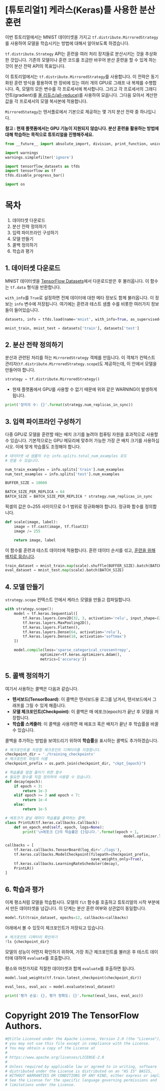 
# [튜토리얼1] 케라스(Keras)를 사용한 분산 훈련

이번 튜토리얼에서는 MNIST 데이터셋을 가지고 `tf.distribute.MirroredStrategy`를 사용하여 모델을 학습시키는 방법에 대해서 알아보도록 하겠습니다.

`tf.distribute.Strategy` API는 훈련을 여러 처리 장치들로 분산시키는 것을 추상화한 것입니다. 기존의 모델이나 훈련 코드를 조금만 바꾸어 분산 훈련을 할 수 있게 하는 것이 분산 전략 API의 목표입니다.

이 튜토리얼에서는 `tf.distribute.MirroredStrategy`를 사용합니다. 이 전략은 동기화된 훈련 방식을 활용하여 한 장비에 있는 여러 개의 GPU로 그래프 내 복제를 수행합니다. 즉, 모델의 모든 변수를 각 프로세서에 복사합니다. 그리고 각 프로세서의 그래디언트(gradient)를 [올 리듀스(all-reduce)](http://mpitutorial.com/tutorials/mpi-reduce-and-allreduce/)를 사용하여 모읍니다. 그다음 모아서 계산한 값을 각 프로세서의 모델 복사본에 적용합니다.

`MirroredStategy`는 텐서플로에서 기본으로 제공하는 몇 가지 분산 전략 중 하나입니다.

**참고 : 현재 플랫폼에서는 GPU 기능이 지원되지 않습니다. 분산 훈련을 활용하는 방법에 대해 학습하는 목적으로 튜토리얼을 진행해주세요.**


```python
from __future__ import absolute_import, division, print_function, unicode_literals

import warnings
warnings.simplefilter('ignore')

import tensorflow_datasets as tfds
import tensorflow as tf
tfds.disable_progress_bar()

import os
```

# 목차
1. 데이터셋 다운로드
2. 분산 전략 정의하기
3. 입력 파이프라인 구성하기
4. 모델 만들기
5. 콜백 정의하기
6. 학습과 평가

## 1. 데이터셋 다운로드

MNIST 데이터셋을 [TensorFlow Datasets](https://www.tensorflow.org/datasets)에서 다운로드받은 후 불러옵니다. 이 함수는 `tf.data` 형식을 반환합니다.

`with_info`를 `True`로 설정하면 전체 데이터에 대한 메타 정보도 함께 불러옵니다. 이 정보는 `info` 변수에 저장됩니다. 여기에는 훈련과 테스트 샘플 수를 비롯한 여러가지 정보들이 들어있습니다.


```python
datasets, info = tfds.load(name='mnist', with_info=True, as_supervised=True)

mnist_train, mnist_test = datasets['train'], datasets['test']
```

## 2. 분산 전략 정의하기

분산과 관련된 처리를 하는 `MirroredStrategy` 객체를 만듭니다. 이 객체가 컨텍스트 관리자(`tf.distribute.MirroredStrategy.scope`)도 제공하는데, 이 안에서 모델을 만들어야 합니다.


```python
strategy = tf.distribute.MirroredStrategy()
```

* 현재 플랫폼에서 GPU를 사용할 수 없기 때문에 위와 같은 WARNING이 발생하게 됩니다.


```python
print('장치의 수: {}'.format(strategy.num_replicas_in_sync))
```

## 3. 입력 파이프라인 구성하기

다중 GPU로 모델을 훈련할 때는 배치 크기를 늘려야 컴퓨팅 자원을 효과적으로 사용할 수 있습니다. 기본적으로는 GPU 메모리에 맞추어 가능한 가장 큰 배치 크기를 사용하십시오. 이에 맞게 학습률도 조정해야 합니다.


```python
# 데이터셋 내 샘플의 수는 info.splits.total_num_examples 로도
# 얻을 수 있습니다.

num_train_examples = info.splits['train'].num_examples
num_test_examples = info.splits['test'].num_examples

BUFFER_SIZE = 10000

BATCH_SIZE_PER_REPLICA = 64
BATCH_SIZE = BATCH_SIZE_PER_REPLICA * strategy.num_replicas_in_sync
```

픽셀의 값은 0~255 사이이므로 0-1 범위로 정규화해야 합니다. 정규화 함수를 정의합니다.


```python
def scale(image, label):
    image = tf.cast(image, tf.float32)
    image /= 255

    return image, label
```

이 함수를 훈련과 테스트 데이터에 적용합니다. 훈련 데이터 순서를 섞고, [훈련을 위해 배치로 묶습니다](https://www.tensorflow.org/api_docs/python/tf/data/Dataset#batch).


```python
train_dataset = mnist_train.map(scale).shuffle(BUFFER_SIZE).batch(BATCH_SIZE)
eval_dataset = mnist_test.map(scale).batch(BATCH_SIZE)
```

## 4. 모델 만들기

`strategy.scope` 컨텍스트 안에서 케라스 모델을 만들고 컴파일합니다.


```python
with strategy.scope():
    model = tf.keras.Sequential([
        tf.keras.layers.Conv2D(32, 3, activation='relu', input_shape=(28, 28, 1)),
        tf.keras.layers.MaxPooling2D(),
        tf.keras.layers.Flatten(),
        tf.keras.layers.Dense(64, activation='relu'),
        tf.keras.layers.Dense(10, activation='softmax')
    ])

    model.compile(loss='sparse_categorical_crossentropy',
                optimizer=tf.keras.optimizers.Adam(),
                metrics=['accuracy'])
```

## 5. 콜백 정의하기

여기서 사용하는 콜백은 다음과 같습니다.

*   **텐서보드(TensorBoard)**: 이 콜백은 텐서보드용 로그를 남겨서, 텐서보드에서 그래프를 그릴 수 있게 해줍니다.
*   **모델 체크포인트(Checkpoint)**: 이 콜백은 매 에포크(epoch)가 끝난 후 모델을 저장합니다.
*   **학습률 스케줄러**: 이 콜백을 사용하면 매 에포크 혹은 배치가 끝난 후 학습률을 바꿀 수 있습니다.

콜백을 추가하는 방법을 보여드리기 위하여 **학습률**을 표시하는 콜백도 추가하겠습니다.


```python
# 체크포인트를 저장할 체크포인트 디렉터리를 지정합니다.
checkpoint_dir = './training_checkpoints'
# 체크포인트 파일의 이름
checkpoint_prefix = os.path.join(checkpoint_dir, "ckpt_{epoch}")
```


```python
# 학습률을 점점 줄이기 위한 함수
# 필요한 함수를 직접 정의하여 사용할 수 있습니다.
def decay(epoch):
    if epoch < 3:
        return 1e-3
    elif epoch >= 3 and epoch < 7:
        return 1e-4
    else:
        return 1e-5
```


```python
# 에포크가 끝날 때마다 학습률을 출력하는 콜백.
class PrintLR(tf.keras.callbacks.Callback):
    def on_epoch_end(self, epoch, logs=None):
        print('\n에포크 {}의 학습률은 {}입니다.'.format(epoch + 1,
                                                      model.optimizer.lr.numpy()))
```


```python
callbacks = [
    tf.keras.callbacks.TensorBoard(log_dir='./logs'),
    tf.keras.callbacks.ModelCheckpoint(filepath=checkpoint_prefix,
                                       save_weights_only=True),
    tf.keras.callbacks.LearningRateScheduler(decay),
    PrintLR()
]
```

## 6. 학습과 평가

이제 평소처럼 모델을 학습합시다. 모델의 `fit` 함수를 호출하고 튜토리얼의 시작 부분에서 만든 데이터셋을 넘깁니다. 이 단계는 분산 훈련 여부와 상관없이 동일합니다.


```python
model.fit(train_dataset, epochs=12, callbacks=callbacks)
```

아래에서 볼 수 있듯이 체크포인트가 저장되고 있습니다.


```python
# 체크포인트 디렉터리 확인하기
!ls {checkpoint_dir}
```

모델의 성능이 어떤지 확인하기 위하여, 가장 최근 체크포인트를 불러온 후 테스트 데이터에 대하여 `evaluate`를 호출합니다.

평소와 마찬가지로 적절한 데이터셋과 함께 `evaluate`를 호출하면 됩니다.


```python
model.load_weights(tf.train.latest_checkpoint(checkpoint_dir))

eval_loss, eval_acc = model.evaluate(eval_dataset)

print('평가 손실: {}, 평가 정확도: {}'.format(eval_loss, eval_acc))
```

# Copyright 2019 The TensorFlow Authors.




```python
#@title Licensed under the Apache License, Version 2.0 (the "License");
# you may not use this file except in compliance with the License.
# You may obtain a copy of the License at
#
# https://www.apache.org/licenses/LICENSE-2.0
#
# Unless required by applicable law or agreed to in writing, software
# distributed under the License is distributed on an "AS IS" BASIS,
# WITHOUT WARRANTIES OR CONDITIONS OF ANY KIND, either express or implied.
# See the License for the specific language governing permissions and
# limitations under the License.
```
